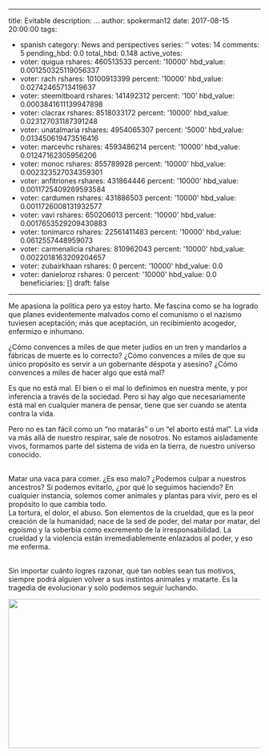 
---
title: Evitable
description: <html>...
author: spokerman12
date: 2017-08-15 20:00:00
tags:
- spanish
category: News and perspectives
series: ''
votes: 14
comments: 5
pending_hbd: 0.0
total_hbd: 0.148
active_votes:
- voter: quigua
  rshares: 460513533
  percent: '10000'
  hbd_value: 0.001250325119056337
- voter: rach
  rshares: 10100913399
  percent: '10000'
  hbd_value: 0.02742465713419637
- voter: steemitboard
  rshares: 141492312
  percent: '100'
  hbd_value: 0.0003841611139947898
- voter: clacrax
  rshares: 8518033172
  percent: '10000'
  hbd_value: 0.023127031187391248
- voter: unatalmaria
  rshares: 4954065307
  percent: '5000'
  hbd_value: 0.013450619473516416
- voter: marcevhc
  rshares: 4593486214
  percent: '10000'
  hbd_value: 0.01247162305956206
- voter: monoc
  rshares: 855789928
  percent: '10000'
  hbd_value: 0.002323527034359301
- voter: anfitriones
  rshares: 431864446
  percent: '10000'
  hbd_value: 0.0011725409269593584
- voter: cardumen
  rshares: 431886503
  percent: '10000'
  hbd_value: 0.0011726008131932577
- voter: vavi
  rshares: 650206013
  percent: '10000'
  hbd_value: 0.0017653529209430883
- voter: tonimarco
  rshares: 22561411483
  percent: '10000'
  hbd_value: 0.0612557448959073
- voter: carmenalicia
  rshares: 810962043
  percent: '10000'
  hbd_value: 0.0022018163209204657
- voter: zubairkhaan
  rshares: 0
  percent: '10000'
  hbd_value: 0.0
- voter: danieloroz
  rshares: 0
  percent: '10000'
  hbd_value: 0.0
beneficiaries: []
draft: false
---

<html>
<p>Me apasiona la política pero ya estoy harto. Me fascina como se ha logrado que planes evidentemente malvados como el comunismo o el nazismo tuviesen aceptación; más que aceptación, un recibimiento acogedor, enfermizo e inhumano.</p>
<p>¿Cómo convences a miles de que meter judíos en un tren y mandarlos a fábricas de muerte es lo correcto? ¿Cómo convences a miles de que su único propósito es servir a un gobernante déspota y asesino? ¿Cómo convences a miles de hacer algo que está mal?</p>
<p>Es que no está mal. El bien o el mal lo definimos en nuestra mente, y por inferencia a través de la sociedad. Pero si hay algo que necesariamente está mal en cualquier manera de pensar, tiene que ser cuando se atenta contra la vida.</p>
<p>Pero no es tan fácil como un “no matarás” o un “el aborto está mal”. La vida va más allá de nuestro respirar, sale de nosotros. No estamos aisladamente vivos, formamos parte del sistema de vida en la tierra, de nuestro universo conocido.</p>
<p><br>
Matar una vaca para comer. ¿Es eso malo? ¿Podemos culpar a nuestros ancestros? Si podemos evitarlo, ¿por qué lo seguimos haciendo? En cualquier instancia, solemos comer animales y plantas para vivir, pero es el propósito lo que cambia todo.<br>
La tortura, el dolor, el abuso. Son elementos de la crueldad, que es la peor creación de la humanidad; nace de la sed de poder, del matar por matar, del egoísmo y la soberbia como excremento de la irresponsabilidad. La crueldad y la violencia están irremediablemente enlazados al poder, y eso me enferma.</p>
<p><br>
Sin importar cuánto logres razonar, qué tan nobles sean tus motivos, siempre podrá alguien volver a sus instintos animales y matarte. Es la tragedia de evolucionar y solo podemos seguir&nbsp;luchando.</p>
<p><img src="https://itself.files.wordpress.com/2016/02/2001-a-space-odyssey-382-body-image-1417612304.jpg?w=640" width="640" height="298"/></p>
</html> 